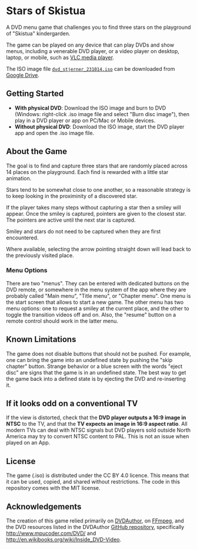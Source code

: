 # Stars of Skistua
A DVD menu game that challenges you to find three stars on the playground of "Skistua" kindergarden.

The game can be played on any device that can play DVDs and show menus, including
a venerable DVD player, or
a video player on desktop, laptop, or mobile, such as [VLC media player](https://www.videolan.org/vlc/).

The ISO image file [``dvd_stjerner_231014.iso``](https://drive.google.com/file/d/1pmniI_VgP61LEuj4KDtMpiBAE43Bcg33/view?usp=sharing) can be downloaded from [Google Drive](https://drive.google.com/file/d/1pmniI_VgP61LEuj4KDtMpiBAE43Bcg33/view?usp=sharing).

## Getting Started
* **With physical DVD**: Download the ISO image and burn to DVD (Windows: right-click .iso image file and select "Burn disc image"), then play in a DVD player or app on PC/Mac or Mobile devices.
* **Without physical DVD**: Download the ISO image, start the DVD player app and open the .iso image file.

## About the Game
The goal is to find and capture three stars that are randomly placed across 14 places on the playground. Each find is rewarded with a little star animation.

Stars tend to be somewhat close to one another, so a reasonable strategy is to keep looking in the proximinity of a discovered star.

If the player takes many steps without capturing a star then a smiley will appear. Once the smiley is captured, pointers are given to the closest star. The pointers are active until the next star is captured.

Smiley and stars do not need to be captured when they are first encountered.

Where available, selecting the arrow pointing straight down will lead back to the previously visited place.

### Menu Options
There are two "menus". They can be entered with dedicated buttons on the DVD remote, or somewhere in the menu system of the app where they are probably called "Main menu", "Title menu", or "Chapter menu".
One menu is the start screen that allows to start a new game. The other menu has two menu options: one to request a smiley at the current place, and the other to toggle the transition videos off and on. Also, the "resume"
button on a remote control should work in the latter menu.

## Known Limitations
The game does not disable buttons that should not be pushed. For example, one can bring the game into an undefined state by pushing the "skip chapter" button. Strange behavior or a blue screen with the words "eject disc" are
signs that the game is in an undefined state. The best way to get the game back into a defined state is by ejecting the DVD and re-inserting it.

## If it looks odd on a conventional TV
If the view is distorted, check that the **DVD player outputs a 16:9 image in NTSC** to the TV, and that the **TV expects an image in 16:9 aspect ratio**. All modern TVs can deal with NTSC signals but DVD players sold outside North America may try to convert NTSC content to PAL. This is not an issue when played on an App.

## License
The game (.iso) is distributed under the CC BY 4.0 licence. This means that it can be used, copied, and shared without restrictions. The code in this repository comes with the MIT license.

## Acknowledgements
The creation of this game relied primarily on [DVDAuthor](https://dvdauthor.sourceforge.net/), on [FFmpeg](https://ffmpeg.org/), and the DVD resources listed in the DVDAuthor [GitHub repository](https://github.com/ldo/dvdauthor/), specifically http://www.mpucoder.com/DVD/ and http://en.wikibooks.org/wiki/Inside_DVD-Video.
